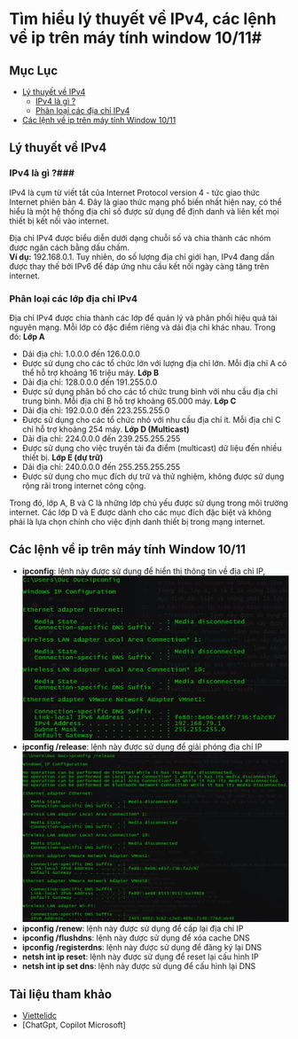 # Tìm hiểu lý thuyết về IPv4, các lệnh về ip trên máy tính window 10/11#
## Mục Lục ##
- [Lý thuyết về IPv4](##Lý-thuyết-về-IPv4)
    - [IPv4 là gì ?](###IPv4-là-gì-?)
    - [Phân loại các địa chỉ IPv4](###Phân-loại-các-địa-chỉ-IPv4)
- [Các lệnh về ip trên máy tính Window 10/11](##Các-lệnh-về-ip-trên-máy-tính-Window-10/11)
## Lý thuyết về IPv4 ##
### IPv4 là gì ?###
IPv4 là cụm từ viết tắt của Internet Protocol version 4 - tức giao thức Internet phiên bản 4. Đây là giao thức mạng phổ biến nhất hiện nay, có thể hiểu là một hệ thống địa chỉ số được sử dụng để định danh và liên kết mọi thiết bị kết nối vào internet. 

Địa chỉ IPv4 được biểu diễn dưới dạng chuỗi số và chia thành các nhóm được ngăn cách bằng dấu chấm.   
**Ví dụ:** 192.168.0.1. Tuy nhiên, do số lượng địa chỉ giới hạn, IPv4 đang dần được thay thế bởi IPv6 để đáp ứng nhu cầu kết nối ngày càng tăng trên internet.
### Phân loại các lớp địa chỉ IPv4 ###
Địa chỉ IPv4 được chia thành các lớp để quản lý và phân phối hiệu quả tài nguyên mạng. Mỗi lớp có đặc điểm riêng và dải địa chỉ khác nhau. Trong đó:
**Lớp A**
- Dải địa chỉ: 1.0.0.0 đến 126.0.0.0
- Được sử dụng cho các tổ chức lớn với lượng địa chỉ lớn. Mỗi địa chỉ A có thể hỗ trợ khoảng 16 triệu máy.
**Lớp B**
- Dải địa chỉ: 128.0.0.0 đến 191.255.0.0
- Được sử dụng phân bố cho các tổ chức trung bình với nhu cầu địa chỉ trung bình. Mỗi địa chỉ B hỗ trợ khoảng 65.000 máy.
**Lớp C**
- Dải địa chỉ: 192.0.0.0 đến 223.255.255.0
- Được sử dụng cho các tổ chức nhỏ với nhu cầu địa chỉ ít. Mỗi địa chỉ C chỉ hỗ trợ khoảng 254 máy.
**Lớp D (Multicast)**
- Dải địa chỉ: 224.0.0.0 đến 239.255.255.255
- Được sử dụng cho việc truyền tải đa điểm (multicast) dữ liệu đến nhiều thiết bị.
**Lớp E (dự trữ)**
- Dải địa chỉ: 240.0.0.0 đến 255.255.255.255
- Được sử dụng cho mục đích dự trữ và thử nghiệm, không được sử dụng rộng rãi trong internet công cộng.

Trong đó, lớp A, B và C là những lớp chủ yếu được sử dụng trong môi trường internet. Các lớp D và E được dành cho các mục đích đặc biệt và không phải là lựa chọn chính cho việc định danh thiết bị trong mạng internet.
## Các lệnh về ip trên máy tính Window 10/11 ##
- **ipconfig**: lệnh này được sử dụng để hiển thị thông tin về địa chỉ IP,  
![Hình 1: ipconfig](image.png)
- **ipconfig /release**: lệnh này được sử dụng để giải phóng địa chỉ IP  
![Hình 2: ipconfig /release](image-1.png)
- **ipconfig /renew**: lệnh này được sử dụng để cấp lại địa chỉ IP  
- **ipconfig /flushdns**: lệnh này được sử dụng để xóa cache DNS
- **ipconfig /registerdns**: lệnh này được sử dụng để đăng ký lại DNS
- **netsh int ip reset**: lệnh này được sử dụng để reset lại cấu hình IP
- **netsh int ip set dns**: lệnh này được sử dụng để cấu hình lại DNS
## Tài liệu tham khảo ##
- [Viettelidc](https://viettelidc.com.vn/tin-tuc/ipv4-la-gi-tong-hop-kien-thuc-tu-a-z)
- [ChatGpt, Copilot Microsoft]


